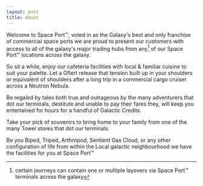```yaml
---
layout: post
title: About
---
```


Welcome to Space Port™, voted in as the Galaxy's best and only franchise of commercial space ports we are proud to present our customers with access to all of the galaxy's major trading hubs from any[^1] of our Space Port™ locations across the galaxy.


So sit a while, enjoy our cafeteria facilities with local & familiar cuisine to suit your palette. Let a Gflert release that tension built up in your shoulders or equivalent of shoulders after a long trip in a commercial cargo cruiser across a Neutron Nebula.


Be regaled by tales both true and outrageous by the many adventurers that dot our terminals, destitute and unable to pay their fares they, will keep you entertained for hours for a handful of Galactic Credits.


Take your pick of souvenirs to bring home to your family from one of the many Towel stores that dot our terminals.


Be you Biped, Triped, Arthropod, Sentient Gas Cloud, or any other configuration of life from within the Local galactic neighbourhood we have the facilities for you at Space Port™

[^1]: certain journeys can contain one or multiple[^2] layovers via Space Port™ terminals across the galaxy
[^2]: upto infinite layovers